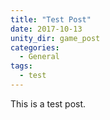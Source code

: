 ```yaml
---
title: "Test Post"
date: 2017-10-13
unity_dir: game_post
categories:
  - General
tags:
  - test
---
```


This is a test post.